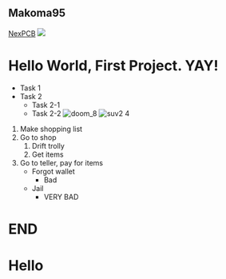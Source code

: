 ## Makoma95
[NexPCB](https://nexpcb.com)
![](https://gitlab.com/picbed/bed/uploads/75985eac80cb11269120d0283ce6a8a5/logo.png)
# Hello World, First Project. YAY!
* Task 1
* Task 2
  * Task 2-1
  * Task 2-2
![doom_8](https://github.com/MakomaLS/Makoma95/assets/146060999/33a3fbb7-8ce3-4ce8-b441-6455800b65c2)
![suv2 4](https://github.com/MakomaLS/Makoma95/assets/146060999/c9fd5eae-77e6-4b9c-b14d-0dd8c087b236)

1. Make shopping list
2. Go to shop
    1. Drift trolly
    2. Get items
3. Go to teller, pay for items
    * Forgot wallet
        - Bad
    * Jail
        - VERY BAD
# END
# Hello 

  
